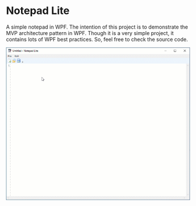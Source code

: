 # Notepad Lite
A simple notepad in WPF.
The intention of this project is to demonstrate the MVP architecture pattern in WPF.
Though it is a very simple project, it contains lots of WPF best practices. So, feel free to check the source code.

![demo](notepad-lite-demo.gif)
